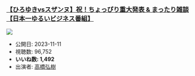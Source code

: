 ### [【ひろゆきvsスザンヌ】祝！ちょっぴり重大発表 & まったり雑談【日本一ゆるいビジネス番組】](https://www.youtube.com/watch?v=_Sc1dUY3UOQ)
[![](https://img.youtube.com/vi/_Sc1dUY3UOQ/sddefault.jpg)](https://www.youtube.com/watch?v=_Sc1dUY3UOQ)
-   公開日: 2023-11-11
-   視聴数: 96,752
-   **いいね数: 1,492**
-   出演者: [高橋弘樹](/rehacq_fan/people/高橋弘樹 "wikilink")
